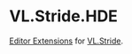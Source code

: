 # VL.Stride.HDE

[Editor Extensions](https://thegraybook.vvvv.org/reference/extending/editor-extensions.html) for [VL.Stride](../VL.Stride/README.md).
